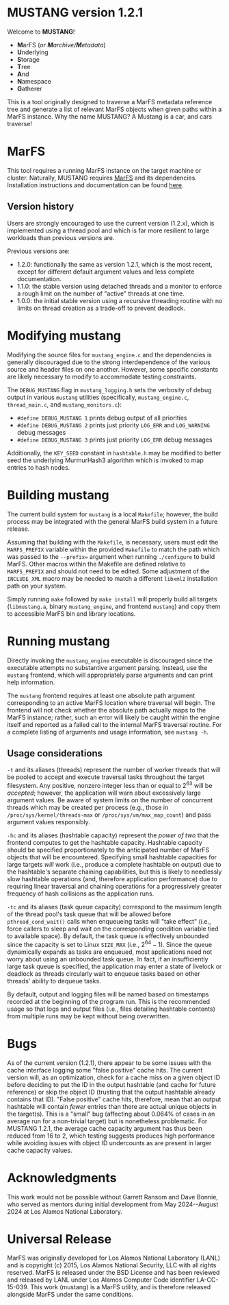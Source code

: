 # MUSTANG version 1.2.1

Welcome to **MUSTANG**!
* **M**arFS (_or **M**archive/**M**etadata_)
* **U**nderlying
* **S**torage
* **T**ree
* **A**nd
* **N**amespace
* **G**atherer

This is a tool originally designed to traverse a MarFS metadata reference tree
and generate a list of relevant MarFS objects when given paths within a MarFS
instance. Why the name MUSTANG? A Mustang is a car, and cars traverse!

# MarFS

This tool requires a running MarFS instance on the target machine or cluster.
Naturally, MUSTANG requires [MarFS](https://github.com/mar-file-system) and its
dependencies. Installation instructions and documentation can be found
[here](http://mar-file-system.github.io/marfs/new_install.html).

## Version history

Users are strongly encouraged to use the current version (1.2.x), which is 
implemented using a thread pool and which is far more resilient to large 
workloads than previous versions are.

Previous versions are:
* 1.2.0: functionally the same as version 1.2.1, which is the most recent,
except for different default argument values and less complete documentation.
* 1.1.0: the stable version using detached threads and a monitor to enforce 
a rough limit on the number of "active" threads at one time.
* 1.0.0: the initial stable version using a recursive threading routine with 
no limits on thread creation as a trade-off to prevent deadlock.

# Modifying mustang

Modifying the source files for `mustang_engine.c` and the dependencies is
generally discouraged due to the strong interdependence of the various source
and header files on one another. However, some specific constants are likely
necessary to modify to accommodate testing constraints.

The `DEBUG_MUSTANG` flag in `mustang_logging.h` sets the verbosity of debug
output in various `mustang` utilities (specifically, `mustang_engine.c`,
`thread_main.c`, and `mustang_monitors.c`):
* `#define DEBUG_MUSTANG 1` prints debug output of all priorities
* `#define DEBUG_MUSTANG 2` prints just priority `LOG_ERR` and `LOG_WARNING`
  debug messages
* `#define DEBUG_MUSTANG 3` prints just priority `LOG_ERR` debug messages

Additionally, the `KEY_SEED` constant in `hashtable.h` may be modified to
better seed the underlying MurmurHash3 algorithm which is invoked to map
entries to hash nodes.

# Building mustang

The current build system for `mustang` is a local `Makefile`; however, the
build process may be integrated with the general MarFS build system in a future
release.

Assuming that building with the `Makefile`, is necessary, users must edit the
`MARFS_PREFIX` variable within the provided `Makefile` to match the path which
was passed to the `--prefix=` argument when running `./configure` to build
MarFS. Other macros within the Makefile are defined relative to `MARFS_PREFIX`
and should not need to be edited. Some adjustment of the `INCLUDE_XML` macro
may be needed to match a different `libxml2` installation path on your system.

Simply running `make` followed by `make install` will properly build all
targets (`libmustang.a`, binary `mustang_engine`, and frontend `mustang`) and
copy them to accessible MarFS bin and library locations.

# Running mustang

Directly invoking the `mustang_engine` executable is discouraged since the
executable attempts no substantive argument parsing. Instead, use the `mustang`
frontend, which will appropriately parse arguments and can print help
information.

The `mustang` frontend requires at least one absolute path argument
corresponding to an active MarFS location where traversal will begin. The
frontend will not check whether the absolute path actually maps to the MarFS
instance; rather, such an error will likely be caught within the engine itself
and reported as a failed call to the internal MarFS traversal routine. For a
complete listing of arguments and usage information, see `mustang -h`.

## Usage considerations

`-t` and its aliases (threads) represent the number of worker threads that will
be pooled to accept and execute traversal tasks throughout the target
filesystem. Any positive, nonzero integer less than or equal to $2^{63}$ will be 
_accepted_; however, the application will warn about excessively large argument
values. Be aware of system limits on the number of concurrent threads which 
may be created per process (e.g., those in `/proc/sys/kernel/threads-max` or 
`/proc/sys/vm/max_map_count`) and pass argument values responsibly.

`-hc` and its aliases (hashtable capacity) represent the _power of two_ that
the frontend computes to get the hashtable capacity. Hashtable capacity should
be specified proportionately to the anticipated number of MarFS objects that
will be encountered. Specifying small hashtable capacities for large targets
_will_ work (i.e., produce a complete hashtable on output) due to the
hashtable's separate chaining capabilities, but this is likely to needlessly
slow hashtable operations (and, therefore application performance) due to
requiring linear traversal and chaining operations for a progressively greater
frequency of hash collisions as the application runs.

`-tc` and its aliases (task queue capacity) correspond to the maximum length of
the thread pool's task queue that will be allowed before `pthread_cond_wait()`
calls when enqueueing tasks will "take effect" (i.e., force callers to sleep
and wait on the corresponding condition variable tied to available space). By
default, the task queue is effectively unbounded since the capacity is set to
Linux `SIZE_MAX` (i.e., $2^{64} - 1$). Since the queue dynamically expands as
tasks are enqueued, most applications need not worry about using an unbounded
task queue. In fact, if an insufficiently large task queue is specified, the
application may enter a state of livelock or deadlock as threads circularly
wait to enqueue tasks based on other threads' ability to dequeue tasks.

By default, output and logging files will be named based on timestamps recorded
at the beginning of the program run. This is the recommended usage so that logs 
and output files (i.e., files detailing hashtable contents) from multiple runs 
may be kept without being overwritten.

# Bugs

As of the current version (1.2.1), there appear to be some issues with the
cache interface logging some "false positive" cache hits. The current version
will, as an optimization, check for a cache miss on a given object ID before
deciding to put the ID in the output hashtable (and cache for future reference)
or skip the object ID (trusting that the output hashtable already contains that
ID). "False positive" cache hits, therefore, mean that an output hashtable will
contain _fewer_ entries than there are actual unique objects in the target(s).
This is a "small" bug (affecting about 0.064% of cases in an average run for a
non-trivial target) but is nonetheless problematic. For MUSTANG 1.2.1, the
average cache capacity argument has thus been reduced from 16 to 2, which
testing suggests produces high performance while avoiding issues with object ID
undercounts as are present in larger cache capacity values.

# Acknowledgments

This work would not be possible without Garrett Ransom and Dave Bonnie, who 
served as mentors during initial development from May 2024--August 2024 at 
Los Alamos National Laboratory.

# Universal Release

MarFS was originally developed for Los Alamos National Laboratory (LANL) and is
copyright (c) 2015, Los Alamos National Security, LLC with all rights reserved.
MarFS is released under the BSD License and has been reviewed and released by
LANL under Los Alamos Computer Code identifier LA-CC-15-039. This work
(mustang) is a MarFS utility, and is therefore released alongside MarFS under
the same conditions.
